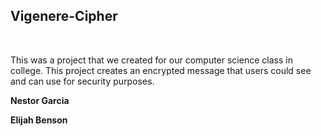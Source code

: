 <h2>Vigenere-Cipher</h2>
<br>

This was a project that we created for our computer science class in college. This project creates an encrypted message that users could see and can use for security purposes.


<p> <b>Nestor Garcia</b></p>
<p> <b>Elijah Benson</b></p>
